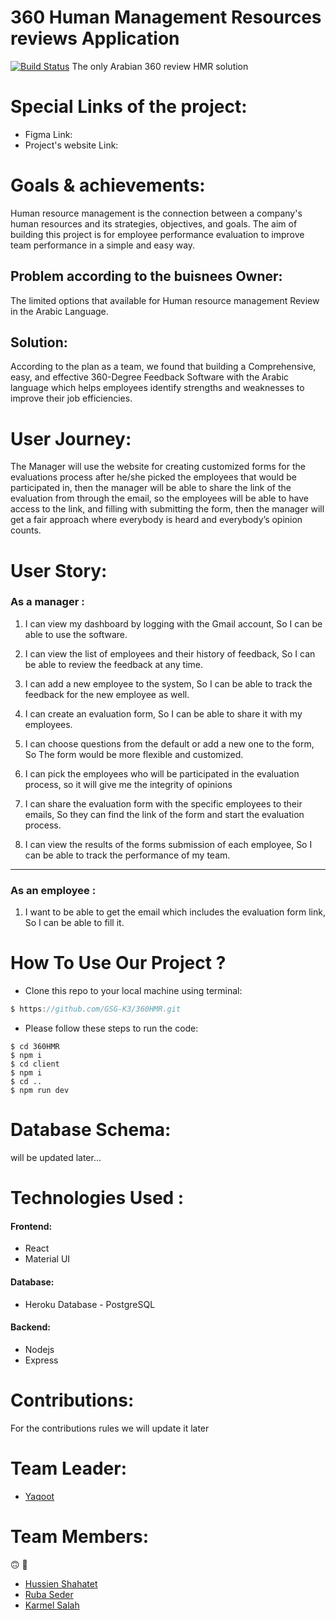 # 360 Human Management Resources reviews Application

[![Build Status](https://travis-ci.org/GSG-K3/360HMR.svg?branch=master)](https://travis-ci.org/GSG-K3/360HMR)
The only Arabian 360 review HMR solution

# Special Links of the project:

- Figma Link:
- Project's website Link:

# Goals & achievements:

Human resource management is the connection between a company's human resources and its strategies, objectives, and goals.
The aim of building this project is for employee performance evaluation to improve team performance in a simple and easy way.

## Problem according to the buisnees Owner:

The limited options that available for Human resource management Review in the Arabic Language.

## Solution:

According to the plan as a team, we found that building a
Comprehensive, easy, and effective 360-Degree Feedback Software with the Arabic language which helps employees identify strengths and weaknesses to improve their job efficiencies.

# User Journey:

The Manager will use the website for creating customized forms for the evaluations process after he/she picked the employees that would be participated in, then the manager will be able to share the link of the evaluation from through the email, so the employees will be able to have access to the link, and filling with submitting the form, then the manager will get a fair approach where everybody is heard and everybody’s opinion counts.

# User Story:

### As a manager :

1. I can view my dashboard by logging with the Gmail account, So I can be able to use the software.

1. I can view the list of employees and their history of feedback, So I can be able to review the feedback at any time.

1. I can add a new employee to the system, So I can be able to track the feedback for the new employee as well.

1. I can create an evaluation form, So I can be able to share it with my employees.

1. I can choose questions from the default or add a new one to the form, So The form would be more flexible and customized.

1. I can pick the employees who will be participated in the evaluation process, so it will give me the integrity of opinions

1. I can share the evaluation form with the specific employees to their emails, So they can find the link of the form and start the evaluation process.

1. I can view the results of the forms submission of each employee, So I can be able to track the performance of my team.

---

### As an employee :

1. I want to be able to get the email which includes the evaluation form link, So I can be able to fill it.

# How To Use Our Project ?

- Clone this repo to your local machine using terminal:

```js
$ https://github.com/GSG-K3/360HMR.git

```

- Please follow these steps to run the code:

```
$ cd 360HMR
$ npm i
$ cd client
$ npm i
$ cd ..
$ npm run dev

```

# Database Schema:

will be updated later...

# Technologies Used :

#### Frontend:

- React
- Material UI

#### Database:

- Heroku Database - PostgreSQL

#### Backend:

- Nodejs
- Express

# Contributions:

For the contributions rules we will update it later

# Team Leader:

- [Yaqoot](https://github.com/yaqootturman)

# Team Members:

:upside_down_face: :purple_heart:

- [Hussien Shahatet](https://github.com/Hussein-shahatet97)
- [Ruba Seder](https://github.com/rubasider)
- [Karmel Salah](https://github.com/karmelyoei)

